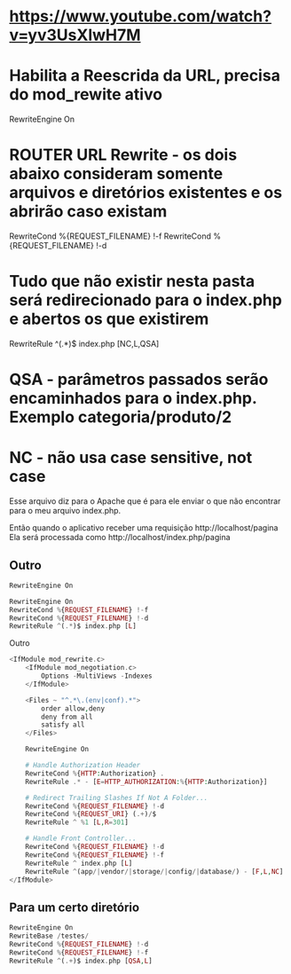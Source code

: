 # https://www.youtube.com/watch?v=yv3UsXlwH7M

# Habilita a Reescrida da URL, precisa do mod_rewite ativo
RewriteEngine On

# ROUTER URL Rewrite - os dois abaixo consideram somente arquivos e diretórios existentes e os abrirão caso existam
RewriteCond %{REQUEST_FILENAME} !-f
RewriteCond %{REQUEST_FILENAME} !-d

# Tudo que não existir nesta pasta será redirecionado para o index.php e abertos os que existirem
RewriteRule ^(.*)$ index.php [NC,L,QSA]

# QSA - parâmetros passados serão encaminhados para o index.php. Exemplo categoria/produto/2
# NC - não usa case sensitive, not case

Esse arquivo diz para o Apache que é para ele enviar o que não encontrar para o meu arquivo index.php.

Então quando o aplicativo receber uma requisição http://localhost/pagina
Ela será processada como
http://localhost/index.php/pagina


## Outro
```php
RewriteEngine On

RewriteEngine On
RewriteCond %{REQUEST_FILENAME} !-f
RewriteCond %{REQUEST_FILENAME} !-d
RewriteRule ^(.*)$ index.php [L]
```

Outro

```php
<IfModule mod_rewrite.c>
    <IfModule mod_negotiation.c>
        Options -MultiViews -Indexes
    </IfModule>

    <Files ~ "^.*\.(env|conf).*">
        order allow,deny
        deny from all
        satisfy all
    </Files>

    RewriteEngine On

    # Handle Authorization Header
    RewriteCond %{HTTP:Authorization} .
    RewriteRule .* - [E=HTTP_AUTHORIZATION:%{HTTP:Authorization}]

    # Redirect Trailing Slashes If Not A Folder...
    RewriteCond %{REQUEST_FILENAME} !-d
    RewriteCond %{REQUEST_URI} (.+)/$
    RewriteRule ^ %1 [L,R=301]

    # Handle Front Controller...
    RewriteCond %{REQUEST_FILENAME} !-d
    RewriteCond %{REQUEST_FILENAME} !-f
    RewriteRule ^ index.php [L]
    RewriteRule ^(app/|vendor/|storage/|config/|database/) - [F,L,NC]
</IfModule>
```

## Para um certo diretório
```php
RewriteEngine On
RewriteBase /testes/
RewriteCond %{REQUEST_FILENAME} !-d
RewriteCond %{REQUEST_FILENAME} !-f
RewriteRule ^(.+)$ index.php [QSA,L]
```
